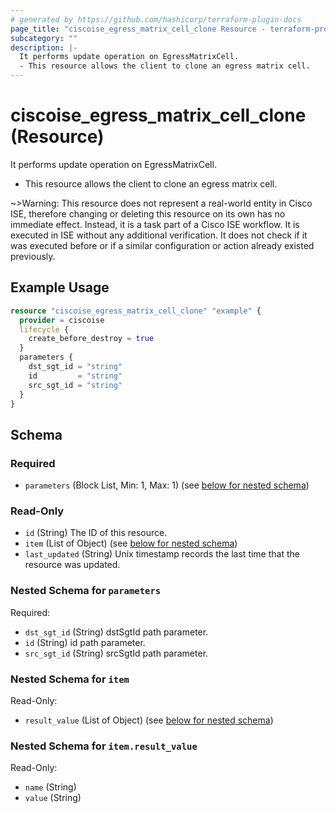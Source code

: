```yaml
---
# generated by https://github.com/hashicorp/terraform-plugin-docs
page_title: "ciscoise_egress_matrix_cell_clone Resource - terraform-provider-ciscoise"
subcategory: ""
description: |-
  It performs update operation on EgressMatrixCell.
  - This resource allows the client to clone an egress matrix cell.
---
```


# ciscoise_egress_matrix_cell_clone (Resource)

It performs update operation on EgressMatrixCell.
- This resource allows the client to clone an egress matrix cell.


~>Warning: This resource does not represent a real-world entity in Cisco ISE, therefore changing or deleting this resource on its own has no immediate effect. Instead, it is a task part of a Cisco ISE workflow. It is executed in ISE without any additional verification. It does not check if it was executed before or if a similar configuration or action already existed previously.

## Example Usage

```terraform
resource "ciscoise_egress_matrix_cell_clone" "example" {
  provider = ciscoise
  lifecycle {
    create_before_destroy = true
  }
  parameters {
    dst_sgt_id = "string"
    id         = "string"
    src_sgt_id = "string"
  }
}
```

<!-- schema generated by tfplugindocs -->
## Schema

### Required

- `parameters` (Block List, Min: 1, Max: 1) (see [below for nested schema](#nestedblock--parameters))

### Read-Only

- `id` (String) The ID of this resource.
- `item` (List of Object) (see [below for nested schema](#nestedatt--item))
- `last_updated` (String) Unix timestamp records the last time that the resource was updated.

<a id="nestedblock--parameters"></a>
### Nested Schema for `parameters`

Required:

- `dst_sgt_id` (String) dstSgtId path parameter.
- `id` (String) id path parameter.
- `src_sgt_id` (String) srcSgtId path parameter.


<a id="nestedatt--item"></a>
### Nested Schema for `item`

Read-Only:

- `result_value` (List of Object) (see [below for nested schema](#nestedobjatt--item--result_value))

<a id="nestedobjatt--item--result_value"></a>
### Nested Schema for `item.result_value`

Read-Only:

- `name` (String)
- `value` (String)


